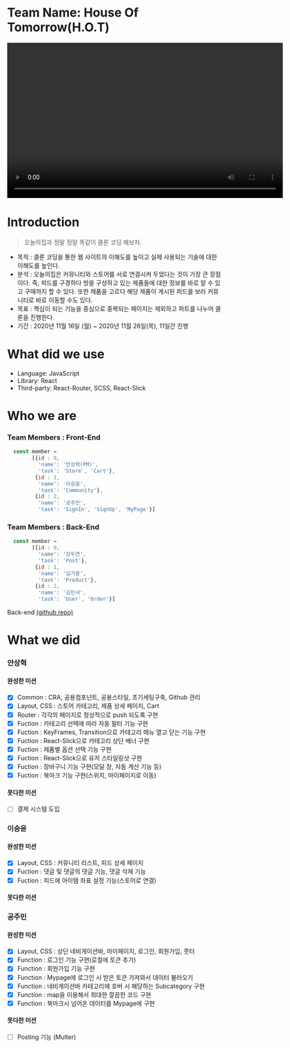 # Team Name: House Of Tomorrow(H.O.T)

<html>
<video width="640" height="360" src="https://www.youtube.com/watche-y7PCsRhGo" frameborder="0" allow="autoplay; encrypted-media" allowfullscreen></video>
</html>

# Introduction
> 오늘의집과 정말 정말 똑같이 클론 코딩 해보자.

- 목적 : 클론 코딩을 통한 웹 사이트의 이해도를 높이고 실제 사용되는 기술에 대한 이해도를 높인다.
- 분석 : 오늘의집은 커뮤니티와 스토어를 서로 연결시켜 두었다는 것이 가장 큰 장점이다. 즉, 피드를 구경하다 방을 구성하고 있는 제품들에 대한 정보를 바로 알 수 있고 구매까지 할 수 있다. 
또한 제품을 고르다 해당 제품이 게시된 피드를 보러 커뮤니티로 바로 이동할 수도 있다.
- 목표 : 핵심이 되는 기능을 중심으로 중복되는 페이지는 제외하고 파트를 나누어 클론을 진행한다. 
- 기간 : 2020년 11월 16일 (월) ~ 2020년 11월 26일(목), 11일간 진행

# What did we use

- Language: JavaScript
- Library: React
- Third-party: React-Router, SCSS, React-Slick
 
# Who we are
### Team Members : Front-End

```javascript
  const member = 
        [{id : 0,
          'name': '안상혁(PM)',
          'task': 'Store', 'Cart'},
         {id : 1,
          'name': '이승윤',
          'task': 'Community'},
         {id : 2,
          'name': '공주민',
          'task': 'SignIn', 'SignUp', 'MyPage'}]
```

### Team Members : Back-End

```javascript
  const member = 
        [{id : 0,
          'name': '강두연',
          'task': 'Post'},
         {id : 1,
          'name': '김기용',
          'task': 'Product'},
         {id : 2,
          'name': '김민서',
          'task': 'User', 'Order'}]
```
Back-end <a href='https://github.com/wecode-bootcamp-korea/14-1st-HOT-backend'> (github repo) </a>

# What we did

### 안상혁
#### 완성한 미션
 - [x] Common : CRA, 공용컴포넌트, 공용스타일, 초기세팅구축, Github 관리
 - [x] Layout, CSS : 스토어 카테고리, 제품 상세 페이지, Cart
 - [x] Router : 각각의 페이지로 정상적으로 push 되도록 구현
 - [x] Fuction : 카테고리 선택에 따라 자동 필터 기능 구현
 - [x] Fuction : KeyFrames, Transition으로 카테고리 메뉴 열고 닫는 기능 구현
 - [x] Fuction : React-Slick으로 카테고리 상단 배너 구현
 - [x] Fuction : 제품별 옵션 선택 기능 구현
 - [x] Fuction : React-Slick으로 유저 스타일링샷 구현
 - [x] Fuction : 장바구니 기능 구현(모달 창, 자동 계산 기능 등)
 - [x] Fuction : 북마크 기능 구현(스위치, 마이페이지로 이동)

#### 못다한 미션
 - [ ] 결제 시스템 도입
 
 
### 이승윤
#### 완성한 미션
 - [x] Layout, CSS : 커뮤니티 리스트, 피드 상세 페이지
 - [x] Fuction : 댓글 및 댓글의 댓글 기능, 댓글 삭제 기능
 - [x] Fuction : 피드에 아이템 좌표 설정 기능(스토어로 연결)

#### 못다한 미션

### 공주민
#### 완성한 미션
 - [x] Layout, CSS : 상단 네비게이션바, 마이페이지, 로그인, 회원가입, 풋터
 - [x] Function : 로그인 기능 구현(로컬에 토큰 추가)
 - [x] Function : 회원가입 기능 구현
 - [x] Function : Mypage에 로그인 시 받은 토큰 가져와서 데이터 불러오기
 - [x] Function : 네비게이션바 카테고리에 호버 시 해당하는 Subcategory 구현
 - [x] Function : map을 이용해서 최대한 깔끔한 코드 구현
 - [x] Function : 북마크시 넘어온 데이터를 Mypage에 구현

#### 못다한 미션
 - [ ] Posting 기능 (Multer)
